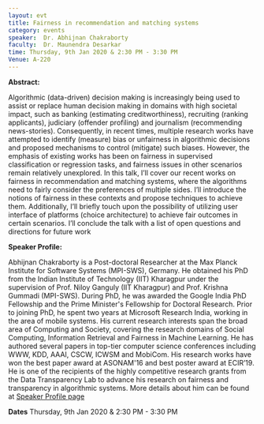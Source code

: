 ```yaml
---
layout: evt
title: Fairness in recommendation and matching systems
category: events
speaker:  Dr. Abhijnan Chakraborty
faculty:  Dr. Maunendra Desarkar
time: Thursday, 9th Jan 2020 & 2:30 PM - 3:30 PM
Venue: A-220
---
```


**Abstract:**

Algorithmic (data-driven) decision making is increasingly being used to assist or replace human decision making in domains with
high societal impact, such as banking (estimating creditworthiness), recruiting (ranking applicants), judiciary (offender 
profiling) and journalism (recommending news-stories). Consequently, in recent times, multiple research works have attempted 
to identify (measure) bias or unfairness in algorithmic decisions and proposed mechanisms to control (mitigate) such biases. 
However, the emphasis of existing works has been on fairness in supervised classification or regression tasks, and fairness 
issues in other scenarios remain relatively unexplored. In this talk, I’ll cover our recent works on fairness in recommendation
and matching systems, where the algorithms need to fairly consider the preferences of multiple sides. I’ll introduce the notions
of fairness in these contexts and propose techniques to achieve them. Additionally, I’ll briefly touch upon the possibility of
utilizing user interface of platforms (choice architecture) to achieve fair outcomes in certain scenarios. I’ll conclude the talk
with a list of open questions and directions for future work

**Speaker Profile:**

Abhijnan Chakraborty is a Post-doctoral Researcher at the Max Planck Institute for Software Systems (MPI-SWS), Germany. He 
obtained his PhD from the Indian Institute of Technology (IIT) Kharagpur under the supervision of Prof. Niloy Ganguly (IIT 
Kharagpur) and Prof. Krishna Gummadi (MPI-SWS). During PhD, he was awarded the Google India PhD Fellowship and the Prime 
Minister's Fellowship for Doctoral Research. Prior to joining PhD, he spent two years at Microsoft Research India, working 
in the area of mobile systems. His current research interests span the broad area of Computing and Society, covering the 
research domains of Social Computing, Information Retrieval and Fairness in Machine Learning. He has authored several papers 
in top-tier computer science conferences including WWW, KDD, AAAI, CSCW, ICWSM and MobiCom. His research works have won the 
best paper award at ASONAM'16 and best poster award at ECIR’19. He is one of the recipients of the highly competitive research
grants from the Data Transparency Lab to advance his research on fairness and transparency in algorithmic systems. More details
about him can be found at [Speaker Profile page](https://sites.google.com/site/kreddymopuri)

**Dates**
Thursday, 9th Jan 2020 & 2:30 PM - 3:30 PM

